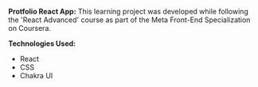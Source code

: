 <b>Protfolio React App:</b> This learning project was developed while following the 'React Advanced' course as part of the Meta Front-End Specialization on Coursera.

<b>Technologies Used:</b>

<ul>
  <li>React</li>
  <li>CSS</li>
  <li>Chakra UI</li>
</ul>
